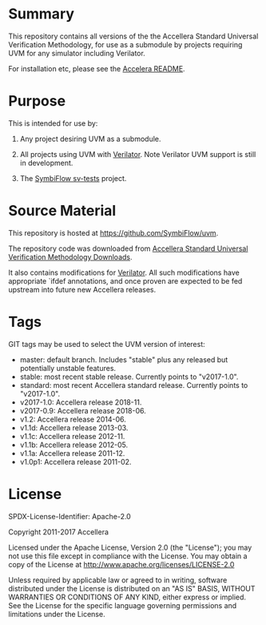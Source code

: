 # Summary

This repository contains all versions of the the Accellera Standard
Universal Verification Methodology, for use as a submodule by projects
requiring UVM for any simulator including Verilator.

For installation etc, please see the [Accelera README](../README.md).

# Purpose

This is intended for use by:

1. Any project desiring UVM as a submodule.

2. All projects using UVM with [Verilator](https://verilator.org).  Note
Verilator UVM support is still in development.

3. The [SymbiFlow sv-tests](https://github.com/SymbiFlow/sv-tests) project.

# Source Material

This repository is hosted at https://github.com/SymbiFlow/uvm.

The repository code was downloaded from [Accellera Standard Universal
Verification Methodology
Downloads](https://www.accellera.org/downloads/standards/uvm).

It also contains modifications for [Verilator](https://verilator.org).  All
such modifications have appropriate `ifdef annotations, and once proven are
expected to be fed upstream into future new Accellera releases.

# Tags

GIT tags may be used to select the UVM version of interest:

- master: default branch. Includes "stable" plus any released but potentially unstable features.
- stable: most recent stable release. Currently points to "v2017-1.0".
- standard: most recent Accellera standard release. Currently points to "v2017-1.0".
- v2017-1.0: Accellera release 2018-11.
- v2017-0.9: Accellera release 2018-06.
- v1.2: Accellera release 2014-06.
- v1.1d: Accellera release 2013-03.
- v1.1c: Accellera release 2012-11.
- v1.1b: Accellera release 2012-05.
- v1.1a: Accellera release 2011-12.
- v1.0p1: Accellera release 2011-02.

# License

SPDX-License-Identifier: Apache-2.0

Copyright 2011-2017 Accellera

Licensed under the Apache License, Version 2.0 (the "License"); you may not
use this file except in compliance with the License.  You may obtain a copy
of the License at http://www.apache.org/licenses/LICENSE-2.0

Unless required by applicable law or agreed to in writing, software
distributed under the License is distributed on an "AS IS" BASIS, WITHOUT
WARRANTIES OR CONDITIONS OF ANY KIND, either express or implied.  See the
License for the specific language governing permissions and limitations
under the License.

